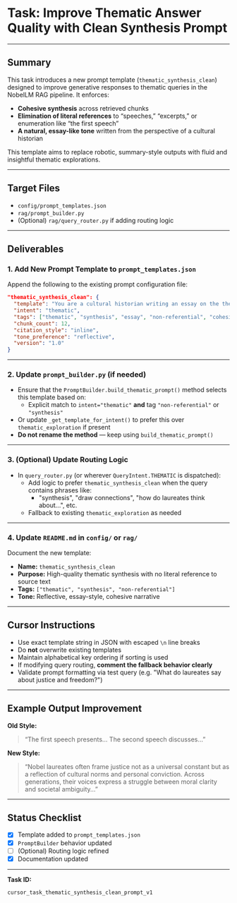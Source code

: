 # Task: Improve Thematic Answer Quality with Clean Synthesis Prompt

---

## Summary

This task introduces a new prompt template (`thematic_synthesis_clean`) designed to improve generative responses to thematic queries in the NobelLM RAG pipeline. It enforces:

- **Cohesive synthesis** across retrieved chunks
- **Elimination of literal references** to “speeches,” “excerpts,” or enumeration like “the first speech”
- **A natural, essay-like tone** written from the perspective of a cultural historian

This template aims to replace robotic, summary-style outputs with fluid and insightful thematic explorations.

---

## Target Files

- `config/prompt_templates.json`
- `rag/prompt_builder.py`
- (Optional) `rag/query_router.py` if adding routing logic

---

## Deliverables

### 1. Add New Prompt Template to `prompt_templates.json`

Append the following to the existing prompt configuration file:

```json
"thematic_synthesis_clean": {
  "template": "You are a cultural historian writing an essay on the theme of '{query}' as expressed through the voices of Nobel Literature laureates across time and place.\n\nYour goal is to synthesize their ideas into a coherent narrative. Do not reference the excerpts or speeches directly. Instead, express the insights as unified observations, drawing out tensions, shared values, and philosophical differences.\n\nUse a natural, flowing tone — one that feels human and thoughtful. You may reference specific cultures or authors sparingly when it adds depth.\n\nEssay:\n{context}",
  "intent": "thematic",
  "tags": ["thematic", "synthesis", "essay", "non-referential", "cohesive"],
  "chunk_count": 12,
  "citation_style": "inline",
  "tone_preference": "reflective",
  "version": "1.0"
}
```

---

### 2. Update `prompt_builder.py` (if needed)

- Ensure that the `PromptBuilder.build_thematic_prompt()` method selects this template based on:
  - Explicit match to `intent="thematic"` **and** tag `"non-referential"` or `"synthesis"`
- Or update `_get_template_for_intent()` to prefer this over `thematic_exploration` if present
- **Do not rename the method** — keep using `build_thematic_prompt()`

---

### 3. (Optional) Update Routing Logic

- In `query_router.py` (or wherever `QueryIntent.THEMATIC` is dispatched):
  - Add logic to prefer `thematic_synthesis_clean` when the query contains phrases like:
    - "synthesis", "draw connections", "how do laureates think about...", etc.
  - Fallback to existing `thematic_exploration` as needed

---

### 4. Update `README.md` in `config/` or `rag/`

Document the new template:

- **Name:** `thematic_synthesis_clean`
- **Purpose:** High-quality thematic synthesis with no literal reference to source text
- **Tags:** `["thematic", "synthesis", "non-referential"]`
- **Tone:** Reflective, essay-style, cohesive narrative

---

## Cursor Instructions

- Use exact template string in JSON with escaped `\n` line breaks
- Do **not** overwrite existing templates
- Maintain alphabetical key ordering if sorting is used
- If modifying query routing, **comment the fallback behavior clearly**
- Validate prompt formatting via test query (e.g. "What do laureates say about justice and freedom?")

---

## Example Output Improvement

**Old Style:**
> “The first speech presents… The second speech discusses…”

**New Style:**
> “Nobel laureates often frame justice not as a universal constant but as a reflection of cultural norms and personal conviction. Across generations, their voices express a struggle between moral clarity and societal ambiguity…”

---

## Status Checklist

- [x] Template added to `prompt_templates.json`
- [x] `PromptBuilder` behavior updated
- [ ] (Optional) Routing logic refined
- [x] Documentation updated

---

**Task ID:**

`cursor_task_thematic_synthesis_clean_prompt_v1`